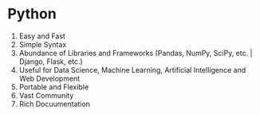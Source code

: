 # Python

1. Easy and Fast  
2. Simple Syntax
3. Abundance of Libraries and Frameworks (Pandas, NumPy, SciPy, etc. | Django, Flask, etc.)
4. Useful for Data Science, Machine Learning, Artificial Intelligence and Web Development
5. Portable and Flexible
6. Vast Community
7. Rich Docuumentation
